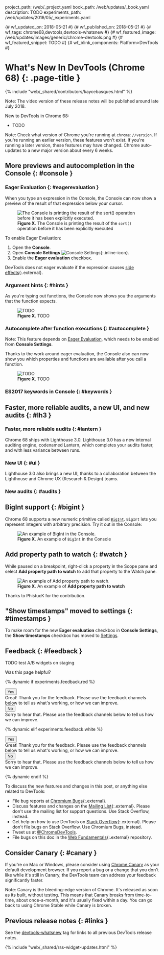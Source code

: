 project_path: /web/_project.yaml
book_path: /web/updates/_book.yaml
description: TODO
experiments_path: /web/updates/2018/05/_experiments.yaml

{# wf_updated_on: 2018-05-21 #}
{# wf_published_on: 2018-05-21 #}
{# wf_tags: chrome68,devtools,devtools-whatsnew #}
{# wf_featured_image: /web/updates/images/generic/chrome-devtools.png #}
{# wf_featured_snippet: TODO #}
{# wf_blink_components: Platform>DevTools #}

# What's New In DevTools (Chrome 68) {: .page-title }

{% include "web/_shared/contributors/kaycebasques.html" %}

Note: The video version of these release notes will be published around late July 2018.

New to DevTools in Chrome 68:

* TODO

Note: Check what version of Chrome you're running at `chrome://version`. If you're running
an earlier version, these features won't exist. If you're running a later version, these features
may have changed. Chrome auto-updates to a new major version about every 6 weeks.

## More previews and autocompletion in the Console {: #console }

### Eager Evaluation {: #eagerevaluation }

When you type an expression in the Console, the Console can now show a preview of the result of
that expression below your cursor.

<figure>
  <img src="/web/updates/images/2018/05/eagereval.png"
       alt="The Console is printing the result of the sort() operation before it has been
            explicitly executed."/>
  <figcaption>
    <b>Figure X</b>. The Console is printing the result of the <code>sort()</code> operation
    before it has been explicitly executed
  </figcaption>
</figure>

To enable Eager Evaluation:

1. Open the **Console**.
1. Open **Console Settings** ![Console
   Settings](/web/updates/images/2018/05/settings.png){:.inline-icon}.
1. Enable the **Eager evaluation** checkbox.

DevTools does not eager evaluate if the expression causes [side effects][SE]{:.external}.

[SE]: https://stackoverflow.com/a/8129277/1669860

### Argument hints {: #hints }

As you're typing out functions, the Console now shows you the arguments that the function
expects.

<figure>
  <img src="/web/updates/images/2018/05/arghints.png"
       alt="TODO"/>
  <figcaption>
    <b>Figure X</b>. TODO
  </figcaption>
</figure>

### Autocomplete after function executions {: #autocomplete }

Note: This feature depends on [Eager Evaluation](#eagerevaluation), which needs to be enabled
from **Console Settings**.

Thanks to the work around eager evaluation, the Console also can now show you which properties
and functions are available after you call a function.

<figure>
  <img src="/web/updates/images/2018/05/autocomplete.png"
       alt="TODO"/>
  <figcaption>
    <b>Figure X</b>. TODO
  </figcaption>
</figure>

### ES2017 keywords in Console {: #keywords }

## Faster, more reliable audits, a new UI, and new audits {: #lh3 }

### Faster, more reliable audits {: #lantern }

Chrome 68 ships with Lighthouse 3.0. Lighthouse 3.0 has a new internal auditing engine, codenamed
Lantern, which completes your audits faster, and with less variance between runs.

### New UI {: #ui }

Lighthouse 3.0 also brings a new UI, thanks to a collaboration between the Lighthouse and
Chrome UX (Research & Design) teams.

### New audits {: #audits }

## BigInt support {: #bigint }

Chrome 68 supports a new numeric primitive called [`BigInt`][BigInt]. `BigInt` lets you represent
integers with arbitrary precision. Try it out in the Console:

<figure>
  <img src="/web/updates/images/2018/05/bigint.png"
       alt="An example of BigInt in the Console."/>
  <figcaption>
    <b>Figure X</b>. An example of <code>BigInt</code> in the Console
  </figcaption>
</figure>

[BigInt]: /web/updates/2018/05/bigint

## Add property path to watch {: #watch }

While paused on a breakpoint, right-click a property in the Scope pane and select
**Add property path to watch** to add that property to the Watch pane.

<figure>
  <img src="/web/updates/images/2018/05/watch.png"
       alt="An example of Add property path to watch."/>
  <figcaption>
    <b>Figure X</b>. An example of <b>Add property path to watch</b>
  </figcaption>
</figure>

Thanks to PhistucK for the contribution.

## "Show timestamps" moved to settings {: #timestamps }

To make room for the new **Eager evaluation** checkbox in **Console Settings**, the **Show
timestamps** checkbox has moved to [Settings](/web/tools/chrome-devtools/ui#settings).

## Feedback {: #feedback }

TODO test A/B widgets on staging

<style>
  #quickstart-feedback-question {
    margin: 1em 0;
    position: relative;
  }
  #quickstart-feedback-question section.expandable {
    position: static;
  }
</style>

Was this page helpful?

{% dynamic if experiments.feedback.red %}
  <div id="quickstart-feedback-question">
    <section class="expandable">
      <button class="button button-red button-primary expand-control gc-analytics-event"
              data-category="Helpful"
              data-label="{% dynamic print request.path %}" data-value="1">
        Yes
      </button>
      <aside id="quickstart-feedback-success" class="success">
        Great! Thank you for the feedback. Please use the feedback channels below to tell us what's working, or
        how we can improve.
      </aside>
    </section>
    <section class="expandable">
      <button class="button button-red button-primary expand-control gc-analytics-event"
              data-category="Helpful" data-action="Feedback"
              data-label="{% dynamic print request.path %}" data-value="0">
        No
      </button>
      <aside id="quickstart-feedback-failure" class="warning">
        Sorry to hear that. Please use the feedback channels below to tell us how we can improve.
      </aside>
    </section>
  </div>
{% dynamic elif experiments.feedback.white %}
  <div id="quickstart-feedback-question">
    <section class="expandable">
      <button class="button button-white button-primary expand-control gc-analytics-event"
              data-category="Helpful"
              data-label="{% dynamic print request.path %}" data-value="1">
        Yes
      </button>
      <aside id="quickstart-feedback-success" class="success">
        Great! Thank you for the feedback. Please use the feedback channels below to tell us what's working, or
        how we can improve.
      </aside>
    </section>
    <section class="expandable">
      <button class="button button-white button-primary expand-control gc-analytics-event"
              data-category="Helpful" data-action="Feedback"
              data-label="{% dynamic print request.path %}" data-value="0">
        No
      </button>
      <aside id="quickstart-feedback-failure" class="warning">
        Sorry to hear that. Please use the feedback channels below to tell us how we can improve.
      </aside>
    </section>
  </div>
{% dynamic endif %}

To discuss the new features and changes in this post, or anything else related to DevTools:

* File bug reports at [Chromium Bugs](https://crbug.com){:.external}.
* Discuss features and changes on the [Mailing List][ML]{:.external}. Please don't use the mailing
  list for support questions. Use Stack Overflow, instead.
* Get help on how to use DevTools on [Stack Overflow][SO]{:.external}. Please don't file bugs
  on Stack Overflow. Use Chromium Bugs, instead.
* Tweet us at [@ChromeDevTools](https://twitter.com/chromedevtools).
* File bugs on this doc in the [Web Fundamentals][WF]{:.external} repository.

[ML]: https://groups.google.com/forum/#!forum/google-chrome-developer-tools
[WF]: https://github.com/google/webfundamentals/issues/new
[SO]: https://stackoverflow.com/questions/tagged/google-chrome-devtools

## Consider Canary {: #canary }

If you're on Mac or Windows, please consider using [Chrome Canary][canary] as your default
development browser. If you report a bug or a change that you don't like while it's still in
Canary, the DevTools team can address your feedback significantly faster.

Note: Canary is the bleeding-edge version of Chrome. It's released as soon as its built, without
testing. This means that Canary breaks from time-to-time, about once-a-month, and it's usually
fixed within a day. You can go back to using Chrome Stable while Canary is broken.

[canary]: https://www.google.com/chrome/browser/canary.html

## Previous release notes {: #links }

See the [devtools-whatsnew][tag] tag for links to all previous DevTools
release notes.

[tag]: /web/updates/tags/devtools-whatsnew

{% include "web/_shared/rss-widget-updates.html" %}
